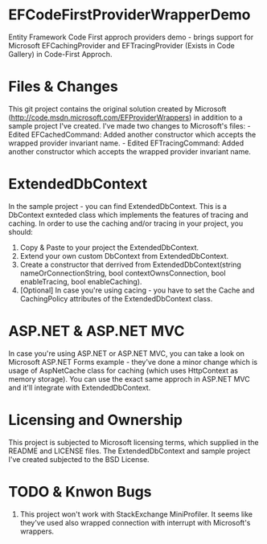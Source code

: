 EFCodeFirstProviderWrapperDemo
==============================

Entity Framework Code First approch providers demo - brings support for Microsoft EFCachingProvider and EFTracingProvider (Exists in Code Gallery) in Code-First Approch.

Files & Changes
==============================

This git project contains the original solution created by Microsoft (http://code.msdn.microsoft.com/EFProviderWrappers) in addition to a sample project I've created.
I've made two changes to Microsoft's files:
	- Edited EFCachedCommand: Added another constructor which accepts the wrapped provider invariant name.
	- Edited EFTracingCommand: Added another constructor which accepts the wrapped provider invariant name.

ExtendedDbContext
==============================

In the sample project - you can find ExtendedDbContext. This is a DbContext exnteded class which implements the features of tracing and caching.
In order to use the caching and/or tracing in your project, you should:
1. Copy & Paste to your project the ExtendedDbContext.
2. Extend your own custom DbContext from ExtendedDbContext.
3. Create a constructor that derrived from ExtendedDbContext(string nameOrConnectionString, bool contextOwnsConnection, bool enableTracing, bool enableCaching).
4. [Optional] In case you're using cacing - you have to set the Cache and CachingPolicy attributes of the ExtendedDbContext class.

ASP.NET & ASP.NET MVC
==============================
In case you're using ASP.NET or ASP.NET MVC, you can take a look on Microsoft ASP.NET Forms example - they've done a minor change which is usage of AspNetCache class for caching (which uses HttpContext as memory storage).
You can use the exact same approch in ASP.NET MVC and it'll integrate with ExtendedDbContext.

Licensing and Ownership
==============================
This project is subjected to Microsoft licensing terms, which supplied in the README and LICENSE files.
The ExtendedDbContext and sample project I've created subjected to the BSD License.

TODO & Knwon Bugs
==============================
1. This project won't work with StackExchange MiniProfiler. It seems like they've used also wrapped connection with interrupt with Microsoft's wrappers.